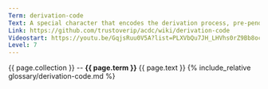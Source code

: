 ```yaml
---
Term: derivation-code
Text: A special character that encodes the derivation process, pre-pended to the identifier
Link: https://github.com/trustoverip/acdc/wiki/derivation-code
Videostart: https://youtu.be/GqjsRuu0V5A?list=PLXVbQu7JH_LHVhs0rZ9Bb8ocyKlPljkaG&t=16m53s
Level: 7
---
```


{{ page.collection }} -- **{{ page.term }}**
   {{ page.text }} 
{% include_relative glossary/derivation-code.md %}

